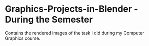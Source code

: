 # Graphics-Projects-in-Blender - During the Semester
Contains the rendered images of the task I did during my Computer Graphics course.
